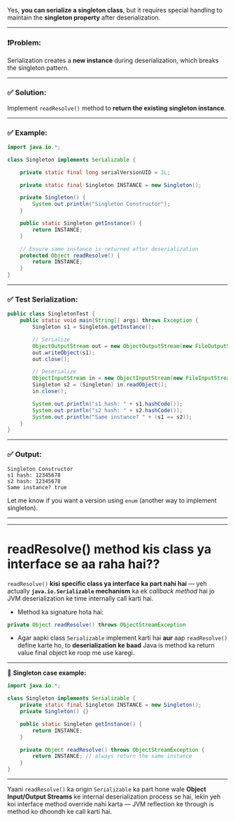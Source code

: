 Yes, **you can serialize a singleton class**, but it requires special handling to maintain the **singleton property** after deserialization.

---

### ❗Problem:

Serialization creates a **new instance** during deserialization, which breaks the singleton pattern.

---

### ✅ Solution:

Implement `readResolve()` method to **return the existing singleton instance**.

---

### ✅ Example:

```java
import java.io.*;

class Singleton implements Serializable {

    private static final long serialVersionUID = 1L;

    private static final Singleton INSTANCE = new Singleton();

    private Singleton() {
        System.out.println("Singleton Constructor");
    }

    public static Singleton getInstance() {
        return INSTANCE;
    }

    // Ensure same instance is returned after deserialization
    protected Object readResolve() {
        return INSTANCE;
    }
}
```

---

### ✅ Test Serialization:

```java
public class SingletonTest {
    public static void main(String[] args) throws Exception {
        Singleton s1 = Singleton.getInstance();

        // Serialize
        ObjectOutputStream out = new ObjectOutputStream(new FileOutputStream("singleton.obj"));
        out.writeObject(s1);
        out.close();

        // Deserialize
        ObjectInputStream in = new ObjectInputStream(new FileInputStream("singleton.obj"));
        Singleton s2 = (Singleton) in.readObject();
        in.close();

        System.out.println("s1 hash: " + s1.hashCode());
        System.out.println("s2 hash: " + s2.hashCode());
        System.out.println("Same instance? " + (s1 == s2));
    }
}
```

---

### ✅ Output:

```
Singleton Constructor
s1 hash: 12345678
s2 hash: 12345678
Same instance? true
```

Let me know if you want a version using `enum` (another way to implement singleton).


---
---

# readResolve() method kis class ya interface se aa raha hai??

`readResolve()` **kisi specific class ya interface ka part nahi hai** —
yeh actually **`java.io.Serializable` mechanism** ka ek *callback method* hai jo JVM deserialization ke time internally call karti hai.

* Method ka signature hota hai:

```java
private Object readResolve() throws ObjectStreamException
```

* Agar aapki class `Serializable` implement karti hai **aur** aap `readResolve()` define karte ho,
  to **deserialization ke baad** Java is method ka return value final object ke roop me use karegi.

---

📌 **Singleton case example:**

```java
import java.io.*;

class Singleton implements Serializable {
    private static final Singleton INSTANCE = new Singleton();
    private Singleton() {}

    public static Singleton getInstance() {
        return INSTANCE;
    }

    private Object readResolve() throws ObjectStreamException {
        return INSTANCE; // always return the same instance
    }
}
```

---

Yaani `readResolve()` ka origin `Serializable` ka part hone wale **Object Input/Output Streams** ke internal deserialization process se hai,
lekin yeh koi interface method override nahi karta — JVM reflection ke through is method ko dhoondh ke call karti hai.

